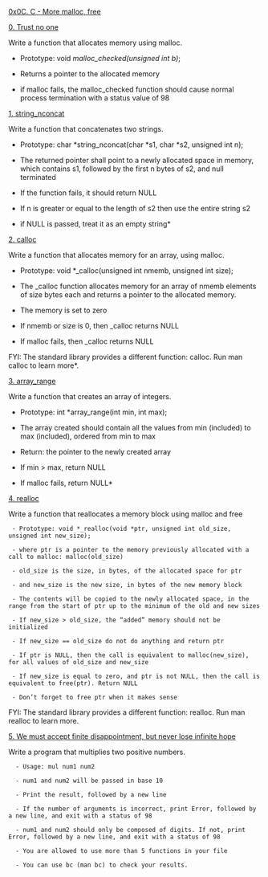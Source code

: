 [0x0C. C - More malloc, free](0-malloc_checked.c)

[0. Trust no one](0-malloc_checked.c)

Write a function that allocates memory using malloc.

   - Prototype: void *malloc_checked(unsigned int b)*;

   - Returns a pointer to the allocated memory

   - if malloc fails, the malloc_checked function should cause normal process termination with a status value of 98

[1. string_nconcat](1-string_nconcat.c)

Write a function that concatenates two strings.

   - Prototype: char *string_nconcat(char *s1, char *s2, unsigned int n);

   - The returned pointer shall point to a newly allocated space in memory, which contains s1, followed by the first n bytes of s2, and null terminated

   - If the function fails, it should return NULL

   - If n is greater or equal to the length of s2 then use the entire string s2

   - if NULL is passed, treat it as an empty string*

[2. calloc](2-calloc.c)

Write a function that allocates memory for an array, using malloc.

   - Prototype: void *_calloc(unsigned int nmemb, unsigned int size);

   - The _calloc function allocates memory for an array of nmemb elements of size bytes each and returns a pointer to the allocated memory.

   - The memory is set to zero

   - If nmemb or size is 0, then _calloc returns NULL

   - If malloc fails, then _calloc returns NULL

FYI: The standard library provides a different function: calloc. Run man calloc to learn more*.

[3. array_range](3-array_range.c)

Write a function that creates an array of integers.

   - Prototype: int *array_range(int min, int max);
   
   - The array created should contain all the values from min (included) to max (included), ordered from min to max

   - Return: the pointer to the newly created array
   
   - If min > max, return NULL
   
   - If malloc fails, return NULL*

[4. realloc](100-realloc.c)

Write a function that reallocates a memory block using malloc and free

     - Prototype: void *_realloc(void *ptr, unsigned int old_size, unsigned int new_size);

     - where ptr is a pointer to the memory previously allocated with a call to malloc: malloc(old_size)

     - old_size is the size, in bytes, of the allocated space for ptr

     - and new_size is the new size, in bytes of the new memory block

     - The contents will be copied to the newly allocated space, in the range from the start of ptr up to the minimum of the old and new sizes
 
     - If new_size > old_size, the “added” memory should not be initialized

     - If new_size == old_size do not do anything and return ptr
    
     - If ptr is NULL, then the call is equivalent to malloc(new_size), for all values of old_size and new_size

     - If new_size is equal to zero, and ptr is not NULL, then the call is equivalent to free(ptr). Return NULL
    
     - Don’t forget to free ptr when it makes sense

FYI: The standard library provides a different function: realloc. Run man realloc to learn more.

[5. We must accept finite disappointment, but never lose infinite hope](101-mul.c)

Write a program that multiplies two positive numbers.

      - Usage: mul num1 num2

      - num1 and num2 will be passed in base 10

      - Print the result, followed by a new line

      - If the number of arguments is incorrect, print Error, followed by a new line, and exit with a status of 98

      - num1 and num2 should only be composed of digits. If not, print Error, followed by a new line, and exit with a status of 98

      - You are allowed to use more than 5 functions in your file

      - You can use bc (man bc) to check your results.
